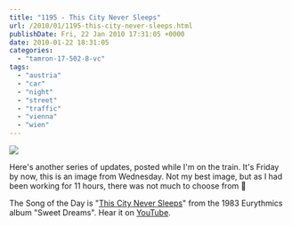 ```yaml
---
title: "1195 - This City Never Sleeps"
url: /2010/01/1195-this-city-never-sleeps.html
publishDate: Fri, 22 Jan 2010 17:31:05 +0000
date: 2010-01-22 18:31:05
categories: 
  - "tamron-17-502-8-vc"
tags: 
  - "austria"
  - "car"
  - "night"
  - "street"
  - "traffic"
  - "vienna"
  - "wien"
---
```

<a target="_blank" href="https://d25zfm9zpd7gm5.cloudfront.net/1200x1200/2010/20100120_200405_ps.jpg"><img src="https://d25zfm9zpd7gm5.cloudfront.net/0600x0600/2010/20100120_200405_ps.jpg" /></a>

Here's another series of updates, posted while I'm on the train. It's Friday by now, this is an image from Wednesday. Not my best image, but as I had been working for 11 hours, there was not much to choose from 🙂

 The Song of the Day is "<a target="_blank" href="http://www.lyricsmode.com/lyrics/e/eurythmics/this_city_never_sleeps.html">This City Never Sleeps</a>" from the 1983 Eurythmics album "Sweet Dreams". Hear it on <a target="_blank" href="http://www.youtube.com/watch?v=3mDZEAjXses">YouTube</a>.

